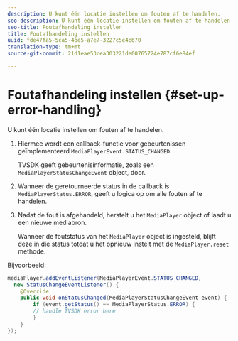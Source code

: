 ```yaml
---
description: U kunt één locatie instellen om fouten af te handelen.
seo-description: U kunt één locatie instellen om fouten af te handelen.
seo-title: Foutafhandeling instellen
title: Foutafhandeling instellen
uuid: fde47fa5-5ca5-4be5-a7e7-3227c5e4c670
translation-type: tm+mt
source-git-commit: 21d1eae53cea303221de00765724e787cf6e84ef

---
```



# Foutafhandeling instellen {#set-up-error-handling}

U kunt één locatie instellen om fouten af te handelen.

1. Hiermee wordt een callback-functie voor gebeurtenissen geïmplementeerd `MediaPlayerEvent.STATUS_CHANGED`.

   TVSDK geeft gebeurtenisinformatie, zoals een `MediaPlayerStatusChangeEvent` object, door.
1. Wanneer de geretourneerde status in de callback is `MediaPlayerStatus.ERROR`, geeft u logica op om alle fouten af te handelen.
1. Nadat de fout is afgehandeld, herstelt u het `MediaPlayer` object of laadt u een nieuwe mediabron.

   Wanneer de foutstatus van het `MediaPlayer` object is ingesteld, blijft deze in die status totdat u het opnieuw instelt met de `MediaPlayer.reset` methode.

<!--<a id="example_E74BB605ED08450295B8902F1E4BB8F5"></a>-->

Bijvoorbeeld:

```java
mediaPlayer.addEventListener(MediaPlayerEvent.STATUS_CHANGED,  
  new StatusChangeEventListener() { 
    @Override 
    public void onStatusChanged(MediaPlayerStatusChangeEvent event) { 
        if (event.getStatus() == MediaPlayerStatus.ERROR) { 
        // handle TVSDK error here 
        } 
    } 
});
```

